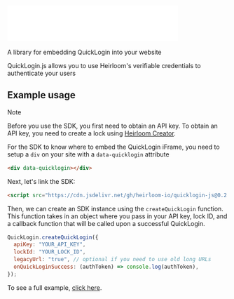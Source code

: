 <img src="./quicklogin-logo.svg" width="390" height="80" alt="QuickLogin">

A library for embedding QuickLogin into your website

QuickLogin.js allows you to use Heirloom's verifiable credentials to authenticate your users

## Example usage

> [!NOTE]
> Before you use the SDK, you first need to obtain an API key. To obtain an API key, you need to create a lock using [Heirloom Creator](https://creator.heirloom.io).

For the SDK to know where to embed the QuickLogin iFrame, you need to setup a `div` on your site with a `data-quicklogin` attribute

```html
<div data-quicklogin></div>
```

Next, let's link the SDK:

```html
<script src="https://cdn.jsdelivr.net/gh/heirloom-io/quicklogin-js@0.2.0/dist/quicklogin.js">
```

Then, we can create an SDK instance using the `createQuickLogin` function. This function takes in an object where you pass in your API key, lock ID, and a callback function that will be called upon a successful QuickLogin.

```js
QuickLogin.createQuickLogin({
  apiKey: "YOUR_API_KEY",
  lockId: "YOUR_LOCK_ID",
  legacyUrl: "true", // optional if you need to use old long URLs
  onQuickLoginSuccess: (authToken) => console.log(authToken),
});
```

To see a full example, [click here](/examples/quicklogin.html).
